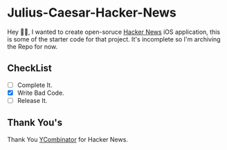 # Julius-Caesar-Hacker-News
 
Hey 👋🏻, I wanted to create open-soruce [Hacker News](https://news.ycombinator.com/) iOS application, this is some of the starter code for that project. It's incomplete so I'm archiving the Repo for now. 
 
## CheckList
 
- [ ] Complete It.
- [x] Write Bad Code.
- [ ] Release It.
 
## Thank You's
 
Thank You [YCombinator](https://www.ycombinator.com/) for Hacker News.
